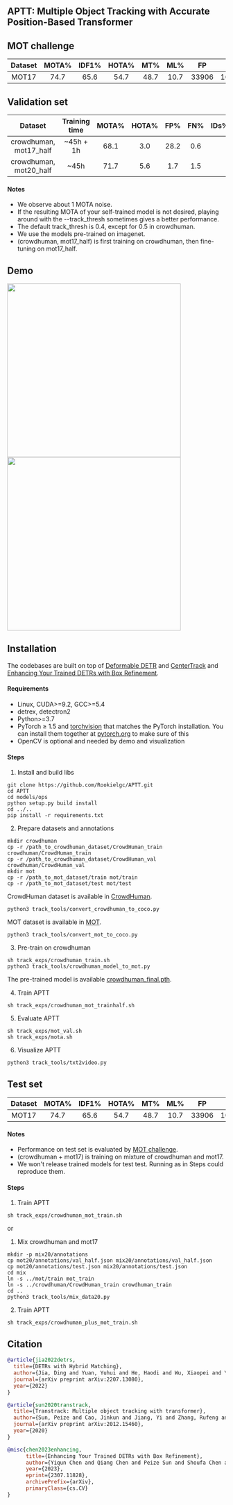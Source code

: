 ## APTT: Multiple Object Tracking with Accurate Position-Based Transformer


## MOT challenge
Dataset | MOTA% | IDF1% | HOTA% | MT% | ML% |  FP | FN | IDS 
:---:|:---:|:---:|:---:|:---:|:---:|:---:|:---:|:---:
MOT17 | 74.7 | 65.6| 54.7 | 48.7 | 10.7 | 33906 | 104715 | 4320


## Validation set

Dataset | Training time | MOTA% | HOTA% | FP% | FN% | IDs%  
:---:|:---:|:---:|:---:|:---:|:---:|:---:
crowdhuman, mot17_half |  ~45h + 1h  | 68.1 | 3.0  | 28.2 | 0.6 | 
crowdhuman, mot20_half |  ~45h       | 71.7 | 5.6 | 1.7 | 1.5 | 


#### Notes
- We observe about 1 MOTA noise.
- If the resulting MOTA of your self-trained model is not desired, playing around with the --track_thresh sometimes gives a better performance.
- The default track_thresh is 0.4, except for 0.5 in crowdhuman.
- We use the models pre-trained on imagenet.
- (crowdhuman, mot17_half) is first training on crowdhuman, then fine-tuning on mot17_half.


## Demo
<img src="assets/MOT17-11.gif" width="400"/>  <img src="assets/MOT17-04.gif" width="400"/>


## Installation
The codebases are built on top of [Deformable DETR](https://github.com/fundamentalvision/Deformable-DETR) and [CenterTrack](https://github.com/xingyizhou/CenterTrack) and [Enhancing Your Trained DETRs with Box Refinement](https://github.com/YiqunChen1999/RefineBox.).

#### Requirements
- Linux, CUDA>=9.2, GCC>=5.4
- detrex, detectron2
- Python>=3.7
- PyTorch ≥ 1.5 and [torchvision](https://github.com/pytorch/vision/) that matches the PyTorch installation.
  You can install them together at [pytorch.org](https://pytorch.org) to make sure of this
- OpenCV is optional and needed by demo and visualization


#### Steps
1. Install and build libs
```
git clone https://github.com/Rookielgc/APTT.git
cd APTT
cd models/ops
python setup.py build install
cd ../..
pip install -r requirements.txt
```

2. Prepare datasets and annotations
```
mkdir crowdhuman
cp -r /path_to_crowdhuman_dataset/CrowdHuman_train crowdhuman/CrowdHuman_train
cp -r /path_to_crowdhuman_dataset/CrowdHuman_val crowdhuman/CrowdHuman_val
mkdir mot
cp -r /path_to_mot_dataset/train mot/train
cp -r /path_to_mot_dataset/test mot/test
```
CrowdHuman dataset is available in [CrowdHuman](https://www.crowdhuman.org/). 
```
python3 track_tools/convert_crowdhuman_to_coco.py
```
MOT dataset is available in [MOT](https://motchallenge.net/).
```
python3 track_tools/convert_mot_to_coco.py
```

3. Pre-train on crowdhuman
```
sh track_exps/crowdhuman_train.sh
python3 track_tools/crowdhuman_model_to_mot.py
```
The pre-trained model is available [crowdhuman_final.pth]([https://drive.google.com/drive/folders/1DjPL8xWoXDASrxgsA3O06EspJRdUXFQ-?usp=sharing](https://github.com/HDETR/H-TransTrack/releases/download/v1.0.1/crowdhuman_hybrid_branch.pth)).

4. Train APTT
```
sh track_exps/crowdhuman_mot_trainhalf.sh
```

5. Evaluate APTT
```
sh track_exps/mot_val.sh
sh track_exps/mota.sh
```

6. Visualize APTT
```
python3 track_tools/txt2video.py
```


## Test set
Dataset | MOTA% | IDF1% | HOTA% | MT% | ML% |  FP | FN | IDS 
:---:|:---:|:---:|:---:|:---:|:---:|:---:|:---:|:---:
MOT17 | 74.7 | 65.6| 54.7 | 48.7 | 10.7 | 33906 | 104715 | 4320

#### Notes
- Performance on test set is evaluated by [MOT challenge](https://motchallenge.net/).
- (crowdhuman + mot17) is training on mixture of crowdhuman and mot17.
- We won't release trained models for test test. Running as in Steps could reproduce them. 
 
#### Steps
1. Train APTT
```
sh track_exps/crowdhuman_mot_train.sh
```

or

1. Mix crowdhuman and mot17
```
mkdir -p mix20/annotations
cp mot20/annotations/val_half.json mix20/annotations/val_half.json
cp mot20/annotations/test.json mix20/annotations/test.json
cd mix
ln -s ../mot/train mot_train
ln -s ../crowdhuman/CrowdHuman_train crowdhuman_train
cd ..
python3 track_tools/mix_data20.py
```
2. Train APTT
```
sh track_exps/crowdhuman_plus_mot_train.sh
```

## Citation
```bibtex
@article{jia2022detrs,
  title={DETRs with Hybrid Matching},
  author={Jia, Ding and Yuan, Yuhui and He, Haodi and Wu, Xiaopei and Yu, Haojun and Lin, Weihong and Sun, Lei and Zhang, Chao and Hu, Han},
  journal={arXiv preprint arXiv:2207.13080},
  year={2022}
}

@article{sun2020transtrack,
  title={Transtrack: Multiple object tracking with transformer},
  author={Sun, Peize and Cao, Jinkun and Jiang, Yi and Zhang, Rufeng and Xie, Enze and Yuan, Zehuan and Wang, Changhu and Luo, Ping},
  journal={arXiv preprint arXiv:2012.15460},
  year={2020}
}

@misc{chen2023enhancing,
      title={Enhancing Your Trained DETRs with Box Refinement}, 
      author={Yiqun Chen and Qiang Chen and Peize Sun and Shoufa Chen and Jingdong Wang and Jian Cheng},
      year={2023},
      eprint={2307.11828},
      archivePrefix={arXiv},
      primaryClass={cs.CV}
}
```

